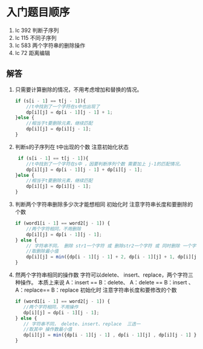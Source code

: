 
# 入门题目顺序

1. lc 392 判断子序列
2. lc 115 不同子序列
3. lc 583 两个字符串的删除操作
4. lc 72  距离编辑

## 解答

1.
    只需要计算删除的情况，不用考虑增加和替换的情况。

    ```js
    if (s[i - 1] == t[j - 1]){
        //t中找到了一个字符在s中也出现了
        dp[i][j] = dp[i - 1][j - 1] + 1;
    }else {
        //相当于t要删除元素，继续匹配
        dp[i][j] = dp[i][j - 1];
    }
    ```

2.
    判断s的子序列在 t中出现的个数
    注意初始化状态

    ```js
     if (s[i - 1] == t[j - 1]){
        //t中找到了一个字符在s中 ，因要判断序列个数 需要加上 j-1的匹配情况。
        dp[i][j] = dp[i - 1][j - 1] + dp[i][j - 1];
    }else {
        //相当于t要删除元素，继续匹配
        dp[i][j] = dp[i][j - 1];
    }
    ```

3.
    判断两个字符串删除多少次才能想相同
    初始化时 注意字符串长度和要删除的个数

    ```js
    if (word1[i - 1] == word2[j - 1]) {
        //两个字符相同，不用删除
        dp[i][j] = dp[i - 1][j - 1];
    } else {
        // 字符串不同， 删除 str1一个字符 或 删除str2一个字符 或 同时删除 一个字符
        //取删除最小值
        dp[i][j] = min({dp[i - 1][j - 1] + 2, dp[i - 1][j] + 1, dp[i][j - 1] + 1});
    }
    ```

4.
    然两个字符串相同的操作数
    字符可以delete、 insert、replace，两个字符三种操作。
    本质上来说 A：insert == B：delete、 A：delete == B：insert  、 A：replace== B：replace
    初始化时 注意字符串长度和要修改的个数

     ```js
    if (word1[i - 1] == word2[j - 1]) {
        //两个字符相同，不用操作
        dp[i][j] = dp[i - 1][j - 1];
    } else {
        // 字符串不同， delete、insert、replace  三选一
        //取其中 操作数最小值
        dp[i][j] = min({dp[i - 1][j - 1] , dp[i - 1][j] , dp[i][j - 1] })+1;
    }
    ```
